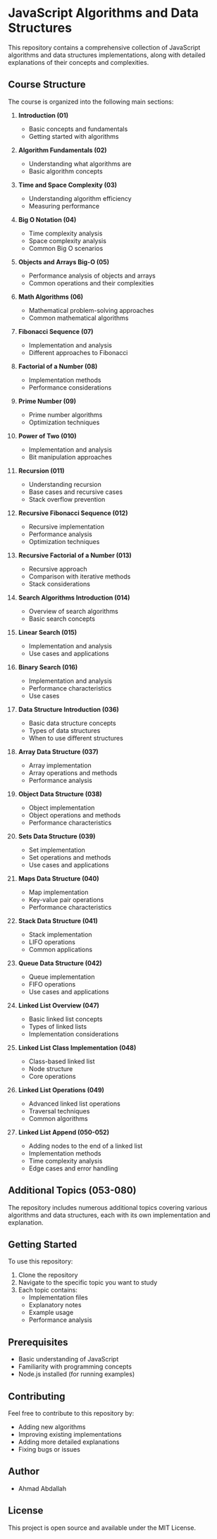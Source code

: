 # JavaScript Algorithms and Data Structures

This repository contains a comprehensive collection of JavaScript algorithms and data structures implementations, along with detailed explanations of their concepts and complexities.

## Course Structure

The course is organized into the following main sections:

1. **Introduction (01)**

   - Basic concepts and fundamentals
   - Getting started with algorithms

2. **Algorithm Fundamentals (02)**

   - Understanding what algorithms are
   - Basic algorithm concepts

3. **Time and Space Complexity (03)**

   - Understanding algorithm efficiency
   - Measuring performance

4. **Big O Notation (04)**

   - Time complexity analysis
   - Space complexity analysis
   - Common Big O scenarios

5. **Objects and Arrays Big-O (05)**

   - Performance analysis of objects and arrays
   - Common operations and their complexities

6. **Math Algorithms (06)**

   - Mathematical problem-solving approaches
   - Common mathematical algorithms

7. **Fibonacci Sequence (07)**

   - Implementation and analysis
   - Different approaches to Fibonacci

8. **Factorial of a Number (08)**

   - Implementation methods
   - Performance considerations

9. **Prime Number (09)**

   - Prime number algorithms
   - Optimization techniques

10. **Power of Two (010)**

    - Implementation and analysis
    - Bit manipulation approaches

11. **Recursion (011)**

    - Understanding recursion
    - Base cases and recursive cases
    - Stack overflow prevention

12. **Recursive Fibonacci Sequence (012)**

    - Recursive implementation
    - Performance analysis
    - Optimization techniques

13. **Recursive Factorial of a Number (013)**

    - Recursive approach
    - Comparison with iterative methods
    - Stack considerations

14. **Search Algorithms Introduction (014)**

    - Overview of search algorithms
    - Basic search concepts

15. **Linear Search (015)**

    - Implementation and analysis
    - Use cases and applications

16. **Binary Search (016)**

    - Implementation and analysis
    - Performance characteristics
    - Use cases

17. **Data Structure Introduction (036)**

    - Basic data structure concepts
    - Types of data structures
    - When to use different structures

18. **Array Data Structure (037)**

    - Array implementation
    - Array operations and methods
    - Performance analysis

19. **Object Data Structure (038)**

    - Object implementation
    - Object operations and methods
    - Performance characteristics

20. **Sets Data Structure (039)**

    - Set implementation
    - Set operations and methods
    - Use cases and applications

21. **Maps Data Structure (040)**

    - Map implementation
    - Key-value pair operations
    - Performance characteristics

22. **Stack Data Structure (041)**

    - Stack implementation
    - LIFO operations
    - Common applications

23. **Queue Data Structure (042)**

    - Queue implementation
    - FIFO operations
    - Use cases and applications

24. **Linked List Overview (047)**

    - Basic linked list concepts
    - Types of linked lists
    - Implementation considerations

25. **Linked List Class Implementation (048)**

    - Class-based linked list
    - Node structure
    - Core operations

26. **Linked List Operations (049)**

    - Advanced linked list operations
    - Traversal techniques
    - Common algorithms

27. **Linked List Append (050-052)**
    - Adding nodes to the end of a linked list
    - Implementation methods
    - Time complexity analysis
    - Edge cases and error handling

## Additional Topics (053-080)

The repository includes numerous additional topics covering various algorithms and data structures, each with its own implementation and explanation.

## Getting Started

To use this repository:

1. Clone the repository
2. Navigate to the specific topic you want to study
3. Each topic contains:
   - Implementation files
   - Explanatory notes
   - Example usage
   - Performance analysis

## Prerequisites

- Basic understanding of JavaScript
- Familiarity with programming concepts
- Node.js installed (for running examples)

## Contributing

Feel free to contribute to this repository by:

- Adding new algorithms
- Improving existing implementations
- Adding more detailed explanations
- Fixing bugs or issues

## Author

- Ahmad Abdallah

## License

This project is open source and available under the MIT License.
